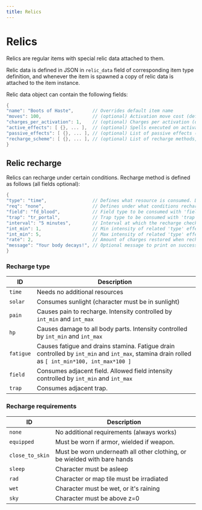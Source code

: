 ```yaml
---
title: Relics
---
```


# Relics

Relics are regular items with special relic data attached to them.

Relic data is defined in JSON in `relic_data` field of corresponding item type definition, and
whenever the item is spawned a copy of relic data is attached to the item instance.

Relic data object can contain the following fields:

```cpp
{
"name": "Boots of Haste",       // Overrides default item name
"moves": 100,                   // (optional) Activation move cost (default 100)
"charges_per_activation": 1,    // (optional) Charges per activation (default 1)
"active_effects": [ {}, ... ],  // (optional) Spells executed on activation (identical to `hit_you_effect`, see [MAGIC.md](MAGIC.md/#hit_you_effect))
"passive_effects": [ {}, ... ], // (optional) List of passive effects (enchantments), see [MAGIC.md](MAGIC.md/#enchantments)
"recharge_scheme": [ {}, ... ], // (optional) List of recharge methods, see below
}
```

## Relic recharge

Relics can recharge under certain conditions. Recharge method is defined as follows (all fields
optional):

```cpp
{
"type": "time",                 // Defines what resource is consumed. Default: time
"req": "none",                  // Defines under what conditions recharge works. Default: none (no special requirements)
"field": "fd_blood",            // Field type to be consumed with 'field' recharge type
"trap": "tr_portal",            // Trap type to be consumed with 'trap' recharge type
"interval": "5 minutes",        // Interval at which the recharge check is done. Default: 1 second
"int_min": 1,                   // Min intensity of related 'type' effect. Default: 0
"int_min": 5,                   // Max intensity of related 'type' effect. Default: 0
"rate": 2,                      // Amount of charges restored when recharge operation succeeds. Default: 0
"message": "Your body decays!", // Optional message to print on success
}
```

### Recharge type

| ID        | Description                                                                                                                                    |
| --------- | ---------------------------------------------------------------------------------------------------------------------------------------------- |
| `time`    | Needs no additional resources                                                                                                                  |
| `solar`   | Consumes sunlight (character must be in sunlight)                                                                                              |
| `pain`    | Causes pain to recharge. Intensity controlled by `int_min` and `int_max`                                                                       |
| `hp`      | Causes damage to all body parts. Intensity controlled by `int_min` and `int_max`                                                               |
| `fatigue` | Causes fatigue and drains stamina. Fatigue drain controlled by `int_min` and `int_max`, stamina drain rolled as `[ int_min*100, int_max*100 ]` |
| `field`   | Consumes adjacent field. Allowed field intensity controlled by `int_min` and `int_max`                                                         |
| `trap`    | Consumes adjacent trap.                                                                                                                        |

### Recharge requirements

| ID              | Description                                                               |
| --------------- | ------------------------------------------------------------------------- |
| `none`          | No additional requirements (always works)                                 |
| `equipped`      | Must be worn if armor, wielded if weapon.                                 |
| `close_to_skin` | Must be worn underneath all other clothing, or be wielded with bare hands |
| `sleep`         | Character must be asleep                                                  |
| `rad`           | Character or map tile must be irradiated                                  |
| `wet`           | Character must be wet, or it's raining                                    |
| `sky`           | Character must be above z=0                                               |
